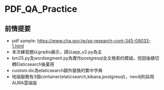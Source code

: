 # PDF_QA_Practice
## 前情提要
* pdf sample: https://www.cha.gov.tw/sp-research-cont-345-09033-1.html
* 本次練習題以gradio展示，請以app_v2.py為主
* bm25.py及wordsegment.py為實作postgresql全文檢索的模組，但因後續切轉Elaticsearch後棄用
* custom.dic為elaticsearch額外替換的繁中字典
* 地端服務有3個container(elaticsearch,kibana,postgresql)，neo4j則採用AURA雲端版
